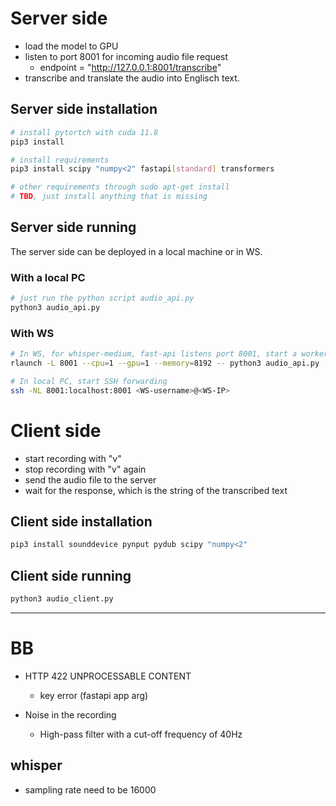 
# Server side
- load the model to GPU
- listen to port 8001 for incoming audio file request
    - endpoint = "http://127.0.0.1:8001/transcribe"
- transcribe and translate the audio into Englisch text.

## Server side installation

```bash
# install pytortch with cuda 11.8
pip3 install 

# install requirements
pip3 install scipy "numpy<2" fastapi[standard] transformers

# other requirements through sudo apt-get install
# TBD, just install anything that is missing

```

## Server side running

The server side can be deployed in a local machine or in WS.

### With a local PC

```bash
# just run the python script audio_api.py
python3 audio_api.py
```

### With WS

```bash
# In WS, for whisper-medium, fast-api listens port 8001, start a worker
rlaunch -L 8001 --cpu=1 --gpu=1 --memory=8192 -- python3 audio_api.py    

# In local PC, start SSH forwarding
ssh -NL 8001:localhost:8001 <WS-username>@<WS-IP>
```

# Client side
- start recording with "v"
- stop recording with "v" again
- send the audio file to the server
- wait for the response, which is the string of the transcribed text

## Client side installation

```bash
pip3 install sounddevice pynput pydub scipy "numpy<2" 
```

## Client side running

```bash
python3 audio_client.py
```



---

# BB

- HTTP 422 UNPROCESSABLE CONTENT
    - key error (fastapi app arg)

- Noise in the recording
    - High-pass filter with a cut-off frequency of 40Hz

## whisper

- sampling rate need to be 16000